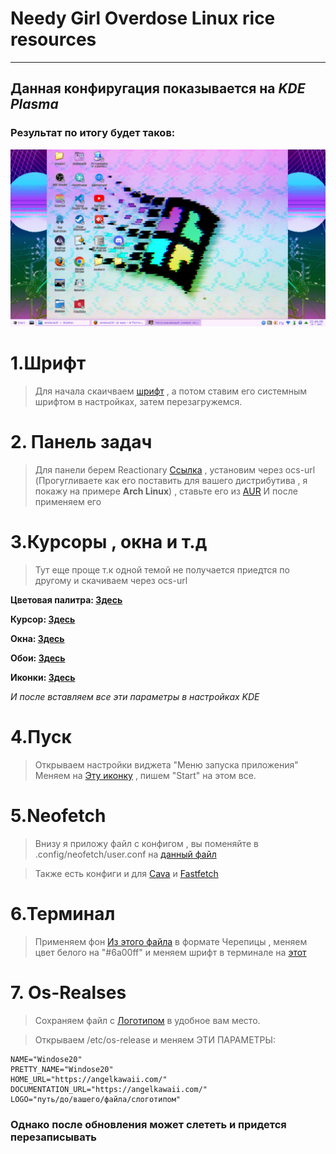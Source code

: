 # Needy Girl Overdose Linux rice resources
---
## Данная конфиругация показывается на _KDE Plasma_ 


### Результат по итогу будет таков:
![pic](result.png)

# 1.Шрифт

>Для начала скаичваем [шрифт](https://github.com/Ar4ikTrirtyFour/windose20/blob/main/fonts/zpix.ttf) , а потом ставим его системным шрифтом в настройках, затем перезагружемся.

# 2. Панель задач

> Для панели берем Reactionary [Ссылка](https://store.kde.org/p/2138468) , установим через ocs-url (Прогугливаете как его поставить для вашего дистрибутива , я покажу на примере **Arch Linux**) , ставьте его из [AUR](https://aur.archlinux.org/packages/ocs-url) И после применяем его

# 3.Курсоры , окна и т.д

> Тут еще проще т.к одной темой не получается приедтся по другому и скачиваем через ocs-url

__Цветовая палитра: [Здесь](https://www.pling.com/p/1700393/)__

__Курсор: [Здесь](https://www.pling.com/p/1700441/)__

__Окна: [Здесь](https://www.pling.com/p/1700394/)__

__Обои: [Здесь](https://github.com/Ar4ikTrirtyFour/windose20/blob/main/pngs/bg.png)__

__Иконки: [Здесь](https://store.kde.org/p/1483944)__

_И после вставляем все эти параметры в настройках KDE_

# 4.Пуск 

> Открываем настройки виджета "Меню запуска приложения"
> Меняем на [Эту иконку](https://github.com/Ar4ikTrirtyFour/windose20/blob/main/pngs/logo.png) ,  пишем "Start" 
> на этом все.


# 5.Neofetch

>Внизу я приложу файл с конфигом , вы поменяйте в .config/neofetch/user.conf на [данный файл](https://github.com/Ar4ikTrirtyFour/windose20/blob/main/configs/config.conf)

> Также есть конфиги и для [Cava](https://github.com/Ar4ikTrirtyFour/windose20/blob/main/configs/config) и [Fastfetch](https://github.com/Ar4ikTrirtyFour/windose20/blob/main/configs/config.jsonc)
# 6.Терминал

> Применяем фон [Из этого файла](https://github.com/Ar4ikTrirtyFour/windose20/blob/main/pngs/JINEBG.png) в формате Черепицы , меняем цвет белого на "#6a00ff" и меняем шрифт в терминале на [этот](https://github.com/Ar4ikTrirtyFour/windose20/blob/main/fonts/PixelMplus10-Regular.ttf)

# 7. Os-Realses
>Сохраняем файл с [Логотипом](https://github.com/Ar4ikTrirtyFour/windose20/blob/main/pngs/logo_with_name.png) в удобное вам место.

>Открываем /etc/os-release и меняем ЭТИ ПАРАМЕТРЫ:
```
NAME="Windose20"
PRETTY_NAME="Windose20"
HOME_URL="https://angelkawaii.com/"
DOCUMENTATION_URL="https://angelkawaii.com/"
LOGO="путь/до/вашего/файла/слоготипом"
```
### Однако после обновления может слететь и придется перезаписывать
